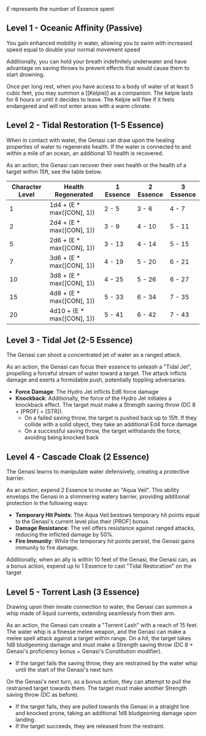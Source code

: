 *E* represents the number of Essence spent
## Level 1 - Oceanic Affinity (Passive)
You gain enhanced mobility in water, allowing you to swim with increased speed equal to double your normal movement speed

Additionally, you can hold your breath indefinitely underwater and have advantage on saving throws to prevent effects that would cause them to start drowning.

Once per long rest, when you have access to a body of water of at least 5 cubic feet, you may summon a [[Kelpie]] as a companion. The kelpie lasts for 8 hours or until it decides to leave. The Kelpie will flee if it feels endangered and will not enter areas with a warm climate.

## Level 2 - Tidal Restoration (1-5 Essence)
When in contact with water, the Genasi can draw upon the healing properties of water to regenerate health. If the water is connected to and within a mile of an ocean, an additional 10 health is recovered.

As an action, the Genasi can recover their own health or the health of a target within 15ft, see the table below.

| Character Level | Health Regenerated | 1 Essence | 2 Essence | 3 Essence |
| ---- | ---- | ---- | ---- | ---- |
| 1 | 1d4 + (E * max(\[CON\], 1)) | 2 - 5 | 3 - 6 | 4 - 7 |
| 2 | 2d4 + (E * max(\[CON\], 1)) | 3 - 9 | 4 - 10 | 5 - 11 |
| 5 | 2d6 + (E * max(\[CON\], 1)) | 3 - 13 | 4 - 14 | 5 - 15 |
| 7 | 3d6 + (E * max(\[CON\], 1)) | 4 - 19 | 5 - 20 | 6 - 21 |
| 10 | 3d8 + (E * max(\[CON\], 1)) | 4 - 25 | 5 - 26 | 6 - 27 |
| 15 | 4d8 + (E * max(\[CON\], 1)) | 5 - 33 | 6 - 34 | 7 - 35 |
| 20 | 4d10 + (E * max(\[CON\], 1)) | 5 - 41 | 6 - 42 | 7 - 43 |

## Level 3 - Tidal Jet (2-5 Essence)
The Genasi can shoot a concentrated jet of water as a ranged attack.

As an action, the Genasi can focus their essence to unleash a "Tidal Jet", propelling a forceful stream of water toward a target. The attack inflicts damage and exerts a formidable push, potentially toppling adversaries.
- **Force Damage**: The Hydro Jet inflicts Ed6 force damage
- **Knockback**: Additionally, the force of the Hydro Jet initiates a knockback effect. The target must make a Strength saving throw (DC 8 + \[PROF\] + \[STR\]).
	- On a failed saving throw, the target is pushed back up to 15ft. If they collide with a solid object, they take an additional Ed4 force damage
	- On a successful saving throw, the target withstands the force, avoiding being knocked back

## Level 4 - Cascade Cloak (2 Essence)
The Genasi learns to manipulate water defensively, creating a protective barrier.

As an action, expend 2 Essence to invoke an "Aqua Veil". This ability envelops the Genasi in a shimmering watery barrier, providing additional protection in the following ways:
- **Temporary Hit Points**: The Aqua Veil bestows temporary hit points equal to the Genasi's current level plus their \[PROF\] bonus. 
- **Damage Resistance**: The veil offers resistance against ranged attacks, reducing the inflicted damage by 50%.
- **Fire Immunity**: While the temporary hit points persist, the Genasi gains immunity to fire damage.

Additionally, when an ally is within 10 feet of the Genasi, the Genasi can, as a bonus action, expend up to 1 Essence to cast "Tidal Restoration" on the target

## Level 5 - Torrent Lash (3 Essence)
Drawing upon their innate connection to water, the Genasi can summon a whip made of liquid currents, extending seamlessly from their arm.

As an action, the Genasi can create a "Torrent Lash" with a reach of 15 feet. The water whip is a finesse melee weapon, and the Genasi can make a melee spell attack against a target within range. On a hit, the target takes 1d8 bludgeoning damage and must make a Strength saving throw (DC 8 + Genasi's proficiency bonus + Genasi's Constitution modifier).
- If the target fails the saving throw, they are restrained by the water whip until the start of the Genasi's next turn

On the Genasi's next turn, as a bonus action, they can attempt to pull the restrained target towards them. The target must make another Strength saving throw (DC as before).
- If the target fails, they are pulled towards the Genasi in a straight line and knocked prone, taking an additional 1d8 bludgeoning damage upon landing.
- If the target succeeds, they are released from the restraint.